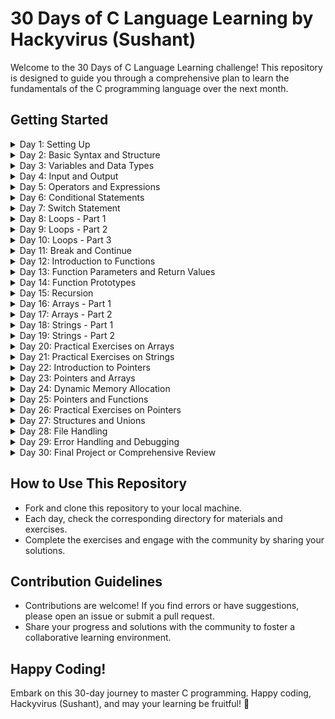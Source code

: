 # 30 Days of C Language Learning by Hackyvirus (Sushant)

Welcome to the 30 Days of C Language Learning challenge! This repository is designed to guide you through a comprehensive plan to learn the fundamentals of the C programming language over the next month.

## Getting Started

<details>
<summary>Day 1: Setting Up</summary>

- # Setting Up C Programming in Visual Studio Code on Windows

## Introduction

Visual Studio Code (VSCode) is a versatile and powerful code editor, and setting up C programming on Windows with VSCode is a straightforward process. This guide will walk you through the steps, including installing VSCode, a C compiler (GCC), and configuring the system PATH for seamless development.

## Steps

### 1. Install Visual Studio Code
   - Download and install Visual Studio Code from [here](https://code.visualstudio.com/).

### 2. Install a C Compiler (GCC)
   - Download the mingw-w64 installer from [mingw-w64.org](https://mingw-w64.org/doku.php).
   - Run the installer and follow the installation instructions.

### 3. Install C/C++ Extension for Visual Studio Code
   - Open VSCode.
   - Go to Extensions (`Ctrl + Shift + X`), search for "C/C++," and install the extension provided by Microsoft.

### 4. Configure the C/C++ Extension
   - Open a C file or create a new one.
   - Follow prompts to install the necessary tools or, if not prompted, click "Select a Kit" at the bottom right and choose the GCC toolchain.

### 5. Add GCC to System PATH
   - Find the directory where you installed GCC (e.g., `C:\Program Files\CodeBlocks\MinGW\bin`).
   - Right-click on "This PC" > "Properties" > "Advanced system settings" > "Environment Variables."
   - In the "System variables" section, select "Path" and click "Edit."
   - Click "New" and add the path to the `bin` directory of your GCC installation.
   - Click "OK" to close the windows.

### 6. Write and Run Your First C Program
   - Create a new C file and write a simple program.
   - Save the file with a `.c` extension.
   - Open a new terminal in VSCode (`Ctrl + `` `) and navigate to the directory containing your C file.
   - Compile your program: `gcc your_program.c -o your_program`.
   - Run the compiled program: `.\your_program`.

By following these steps, you've set up a robust C programming environment in Visual Studio Code on Windows. Customize your development experience in VSCode and explore the world of C programming!


</details>

<details>
<summary>Day 2: Basic Syntax and Structure</summary>

- Learn the basic syntax of C.
- Understand the structure of a C program.

</details>

<details>
<summary>Day 3: Variables and Data Types</summary>

- Explore variables and different data types in C.
- Practice declaring and initializing variables.

</details>

<details>
<summary>Day 4: Input and Output</summary>

- Learn input and output functions (printf, scanf).
- Create programs that take user input and display output.

</details>

<details>
<summary>Day 5: Operators and Expressions</summary>

- Understand operators and expressions in C.
- Practice using arithmetic, relational, and logical operators.

</details>

<details>
<summary>Day 6: Conditional Statements</summary>

- Explore if, else if, and else statements.
- Practice conditional programming.

</details>

<details>
<summary>Day 7: Switch Statement</summary>

- Learn the switch statement and its usage.
- Implement switch statements in your programs.

</details>

<details>
<summary>Day 8: Loops - Part 1</summary>

- Understand while loops.
- Practice writing programs using while loops.

</details>

<details>
<summary>Day 9: Loops - Part 2</summary>

- Learn for loops and their applications.
- Practice using for loops in different scenarios.

</details>

<details>
<summary>Day 10: Loops - Part 3</summary>

- Explore do-while loops.
- Practice implementing do-while loops.

</details>

<details>
<summary>Day 11: Break and Continue</summary>

- Understand the use of break and continue statements.
- Apply them in loops for better control flow.

</details>

<details>
<summary>Day 12: Introduction to Functions</summary>

- Learn the basics of functions.
- Create simple functions and understand their significance.

</details>

<details>
<summary>Day 13: Function Parameters and Return Values</summary>

- Explore function parameters and return values.
- Practice using functions with different parameter types.

</details>

<details>
<summary>Day 14: Function Prototypes</summary>

- Understand function prototypes.
- Learn their role in C programs.

</details>

<details>
<summary>Day 15: Recursion</summary>

- Explore recursive functions.
- Practice writing recursive functions.

</details>

<details>
<summary>Day 16: Arrays - Part 1</summary>

- Learn about arrays and their declaration.
- Practice basic array operations.

</details>

<details>
<summary>Day 17: Arrays - Part 2</summary>

- Understand multidimensional arrays.
- Implement arrays in more complex scenarios.

</details>

<details>
<summary>Day 18: Strings - Part 1</summary>

- Explore strings and their basic manipulation.
- Learn about string literals.

</details>

<details>
<summary>Day 19: Strings - Part 2</summary>

- Use standard string functions.
- Practice more advanced string operations.

</details>

<details>
<summary>Day 20: Practical Exercises on Arrays</summary>

- Engage in coding challenges involving arrays.

</details>

<details>
<summary>Day 21: Practical Exercises on Strings</summary>

- Solve coding challenges focused on string manipulations.

</details>

<details>
<summary>Day 22: Introduction to Pointers</summary>

- Understand pointers and basic operations.
- Learn about the address-of and dereference operators.

</details>

<details>
<summary>Day 23: Pointers and Arrays</summary>

- Explore the relationship between pointers and arrays.
- Practice using pointers with arrays.

</details>

<details>
<summary>Day 24: Dynamic Memory Allocation</summary>

- Learn about malloc, free, calloc, and realloc.
- Manage memory dynamically in your programs.

</details>

<details>
<summary>Day 25: Pointers and Functions</summary>

- Explore the use of pointers as function parameters.
- Practice pass-by-reference.

</details>

<details>
<summary>Day 26: Practical Exercises on Pointers</summary>

- Apply pointers in various coding exercises.

</details>

<details>
<summary>Day 27: Structures and Unions</summary>

- Understand the concept of structures and unions.
- Create programs utilizing them.

</details>

<details>
<summary>Day 28: File Handling</summary>

- Learn file input/output operations in C.
- Practice reading from and writing to files.

</details>

<details>
<summary>Day 29: Error Handling and Debugging</summary>

- Explore debugging techniques.
- Handle errors effectively in your programs.

</details>

<details>
<summary>Day 30: Final Project or Comprehensive Review</summary>

- Apply all learned concepts in a final project.
- Review and reinforce your understanding of C.

</details>

## How to Use This Repository

- Fork and clone this repository to your local machine.
- Each day, check the corresponding directory for materials and exercises.
- Complete the exercises and engage with the community by sharing your solutions.

## Contribution Guidelines

- Contributions are welcome! If you find errors or have suggestions, please open an issue or submit a pull request.
- Share your progress and solutions with the community to foster a collaborative learning environment.

## Happy Coding!

Embark on this 30-day journey to master C programming. Happy coding, Hackyvirus (Sushant), and may your learning be fruitful! 🚀
